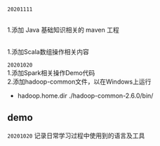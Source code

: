 ```20201111```
##
1.添加 Java 基础知识相关的 maven 工程<br>

##
1.添加Scala数组操作相关内容<br>

```20201020```<br>
1.添加Spark相关操作Demo代码<br>
2.添加hadoop-common文件，以在Windows上运行
- hadoop.home.dir ./hadoop-common-2.6.0/bin/

## demo
```20201020```
记录日常学习过程中使用到的语言及工具
